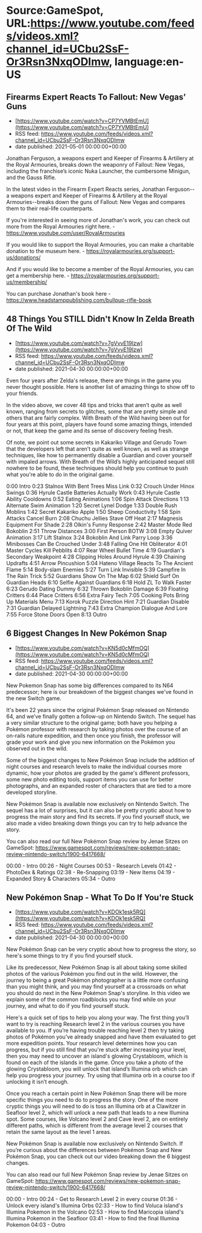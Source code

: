 # Source:GameSpot, URL:https://www.youtube.com/feeds/videos.xml?channel_id=UCbu2SsF-Or3Rsn3NxqODImw, language:en-US

## Firearms Expert Reacts To Fallout: New Vegas’ Guns
 - [https://www.youtube.com/watch?v=CP7YVMBtEmU](https://www.youtube.com/watch?v=CP7YVMBtEmU)
 - RSS feed: https://www.youtube.com/feeds/videos.xml?channel_id=UCbu2SsF-Or3Rsn3NxqODImw
 - date published: 2021-05-01 00:00:00+00:00

Jonathan Ferguson, a weapons expert and Keeper of Firearms & Artillery at the Royal Armouries, breaks down the weaponry of Fallout: New Vegas, including the franchise’s iconic Nuka Launcher, the cumbersome Minigun, and the Gauss Rifle.

In the latest video in the Firearm Expert Reacts series, Jonathan Ferguson--a weapons expert and Keeper of Firearms & Artillery at the Royal Armouries--breaks down the guns of Fallout: New Vegas and compares them to their real-life counterparts.

If you're interested in seeing more of Jonathan's work, you can check out more from the Royal Armouries right here. - https://www.youtube.com/user/RoyalArmouries

If you would like to support the Royal Armouries, you can make a charitable donation to the museum here. - https://royalarmouries.org/support-us/donations/

And if you would like to become a member of the Royal Armouries, you can get a membership here. - https://royalarmouries.org/support-us/membership/

You can purchase Jonathan's book here - https://www.headstamppublishing.com/bullpup-rifle-book

## 48 Things You STILL Didn't Know In Zelda Breath Of The Wild
 - [https://www.youtube.com/watch?v=7gVvvE19Izw](https://www.youtube.com/watch?v=7gVvvE19Izw)
 - RSS feed: https://www.youtube.com/feeds/videos.xml?channel_id=UCbu2SsF-Or3Rsn3NxqODImw
 - date published: 2021-04-30 00:00:00+00:00

Even four years after Zelda's release, there are things in the game you never thought possible. Here is another list of amazing things to show off to your friends.

In the video above, we cover 48 tips and tricks that aren’t quite as well known, ranging from secrets to glitches, some that are pretty simple and others that are fairly complex. With Breath of the Wild having  been out for four years at this point, players have found some amazing things, intended or not, that keep the game and its sense of discovery feeling fresh. 

Of note, we point out some secrets in Kakariko Village and Gerudo Town that the developers left that aren’t quite as well known, as well as strange techniques, like how to permanently disable a Guardian and cover yourself with impaled arrows. With Breath of the Wild’s highly anticipated sequel still nowhere to be found, these techniques should help you continue to push what you're able to do in the original game.

0:00 Intro
0:23 Stalnox With Bent Trees Miss Link
0:32 Crouch Under Hinox Swings
0:36 Hyrule Castle Batteries Actually Work
0:43 Hyrule Castle Ability Cooldowns
0:52 Eating Animations
1:06 Spin Attack Directions
1:13 Alternate Swim Animation
1:20 Secret Lynel Dodge
1:33 Double Rush Moblins
1:42 Secret Kakariko Apple
1:50 Sheep Conductivity
1:58 Spin Attacks Cancel Burn
2:08 Chuchu Jellies Stave Off Heat
2:17 Magnesis Equipment For Shade
2:28 Olkin's Funny Response
2:42 Master Mode Red Bokoblin
2:51 Throw Distances
3:00 First Person BOTW
3:08 Empty Quiver Animation
3:17 Lift Stalnox
3:24 Bokoblin And Link Parry Loop
3:36 Minibosses Can Be Crouched Under
3:48 Falling One Hit Obliterator
4:01 Master Cycles Kill Pebblits
4:07 Rear Wheel Bullet Time
4:19 Guardian's Secondary Weakpoint
4:28 Clipping Holes Around Hyrule
4:39 Chaining Updrafts
4:51 Arrow Pincushion
5:04 Hateno Village Reacts To The Ancient Flame
5:14 Body-slam Enemies
5:27 Turn Link Invisible
5:39 Campfire In The Rain Trick
5:52 Guardians Show On The Map
6:02 Shield Surf On Guardian Heads
6:10 Selfie Against Guardians
6:18 Hold ZL To Walk Faster
6:23 Gerudo Dating Dummy
6:32 Thrown Bokoblin Damage
6:39 Floating Critters
6:44 Place Critters
6:56 Extra Fairy Tech
7:05 Cooking Pots Bring Up Materials Menu
7:13 Korok Puzzle Direction Hint
7:21 Guardian Disable
7:31 Guardian Delayed Lightning
7:43 Extra Champion Dialogue And Lore
7:55 Force Stone Doors Open
8:13 Outro

## 6 Biggest Changes In New Pokémon Snap
 - [https://www.youtube.com/watch?v=KN5d0cMfmOQ](https://www.youtube.com/watch?v=KN5d0cMfmOQ)
 - RSS feed: https://www.youtube.com/feeds/videos.xml?channel_id=UCbu2SsF-Or3Rsn3NxqODImw
 - date published: 2021-04-30 00:00:00+00:00

New Pokemon Snap has some big differences compared to its N64 predecessor; here is our breakdown of the biggest changes we've found in the new Switch game.

It's been 22 years since the original Pokémon Snap released on Nintendo 64, and we’ve finally gotten a follow-up on Nintendo Switch. The sequel has a very similar structure to the original game; both have you helping a Pokémon professor with research by taking photos over the course of an on-rails nature expedition, and then once you finish, the professor will grade your work and give you new information on the Pokémon you observed out in the wild.

Some of the biggest changes to New Pokémon Snap include the addition of night courses and research levels to make the individual courses more dynamic, how your photos are graded by the game's different professors, some new photo editing tools, support items you can use for better photographs, and an expanded roster of characters that are tied to a more developed storyline.

New Pokémon Snap is available now exclusively on Nintendo Switch. The sequel has a lot of surprises, but it can also be pretty cryptic about how to progress the main story and find its secrets. If you find yourself stuck, we also made a video breaking down things you can try to help advance the story.

You can also read our full New Pokémon Snap review by Jenae Sitzes on GameSpot: https://www.gamespot.com/reviews/new-pokemon-snap-review-nintendo-switch/1900-6417668/

00:00 - Intro
00:26 - Night Courses
00:53 - Research Levels
01:42 - PhotoDex & Ratings
02:38 - Re-Snapping
03:19 - New Items
04:19 - Expanded Story & Characters
05:34 - Outro

## New Pokémon Snap - What To Do If You're Stuck
 - [https://www.youtube.com/watch?v=KDOk1esk5RQ](https://www.youtube.com/watch?v=KDOk1esk5RQ)
 - RSS feed: https://www.youtube.com/feeds/videos.xml?channel_id=UCbu2SsF-Or3Rsn3NxqODImw
 - date published: 2021-04-30 00:00:00+00:00

New Pokémon Snap can be very cryptic about how to progress the story, so here's some things to try if you find yourself stuck.

Like its predecessor, New Pokémon Snap is all about taking some skilled photos of the various Pokémon you find out in the wild. However, the journey to being a great Pokémon photographer is a little more confusing than you might think, and you may find yourself at a crossroads on what you should do next in the New Pokémon Snap's storyline. In this video we explain some of the common roadblocks you may find while on your journey, and what to do if you find yourself stuck.

Here's a quick set of tips to help you along your way. The first thing you’ll want to try is reaching Research level 2 in the various courses you have available to you. If you’re having trouble reaching level 2 then try taking photos of Pokémon you’ve already snapped and have them evaluated to get more expedition points. Your research level determines how you can progress, but if you still find that you're stuck after increasing your level, then you may need to uncover an island's glowing Crystabloom, which is found on each of the islands in the game. Once you take a photo of the glowing Crystabloom, you will unlock that island’s Illumina orb which can help you progress your journey. Try using that Illumina orb in a course too if unlocking it isn’t enough.

Once you reach a certain point in New Pokémon Snap there will be more specific things you need to do to progress the story. One of the more cryptic things you will need to do is toss an Illumina orb at a Clawitzer in Seafloor level 2, which will unlock a new path that leads to a new Illumina spot. Some courses, like Volcano level 2 and Cave level 2, are on entirely different paths, which is different from the average level 2 courses that retain the same layout as the level 1 areas.

New Pokémon Snap is available now exclusively on Nintendo Switch. If you’re curious about the differences between Pokémon Snap and New Pokémon Snap, you can check out our video breaking down the 6 biggest changes.

You can also read our full New Pokémon Snap review by Jenae Sitzes on GameSpot: https://www.gamespot.com/reviews/new-pokemon-snap-review-nintendo-switch/1900-6417668/

00:00 - Intro
00:24 - Get to Research Level 2 in every course
01:36 - Unlock every island's Illumina Orbs
02:33 - How to find Voluca island's Illumina Pokemon in the Volcano
02:53 - How to find Maricopia island's Illumina Pokemon in the Seafloor
03:41 - How to find the final Illumina Pokemon
04:03 - Outro

